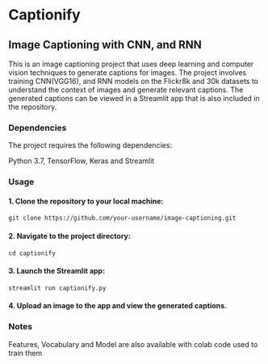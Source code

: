 # Captionify
## Image Captioning with CNN, and RNN
This is an image captioning project that uses deep learning and computer vision techniques to generate captions for images. 
The project involves training CNN(VGG16), and RNN models on the Flickr8k and 30k datasets to understand the context of images and generate relevant captions. 
The generated captions can be viewed in a Streamlit app that is also included in the repository.

### Dependencies
The project requires the following dependencies:

Python 3.7, TensorFlow, Keras and Streamlit

### Usage
#### 1. Clone the repository to your local machine:
``` git clone https://github.com/your-username/image-captioning.git ```
#### 2. Navigate to the project directory:
``` cd captionify ```
#### 3. Launch the Streamlit app:
``` streamlit run captionify.py ```
#### 4. Upload an image to the app and view the generated captions.
### Notes
Features, Vocabulary and Model are also available with colab code used to train them
